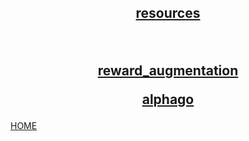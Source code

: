 <center>

<h2> 

[resources](resources/index.md)

<br>

[reward_augmentation](reward_augmentation/index.md)

[alphago](alphago/index.md)

</center> 

[HOME](../index.md)